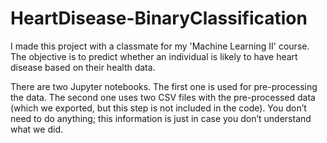 # HeartDisease-BinaryClassification
I made this project with a classmate for my 'Machine Learning II' course. 
The objective is to predict whether an individual is likely to have heart disease based on their health data.

There are two Jupyter notebooks. The first one is used for pre-processing the data. 
The second one uses two CSV files with the pre-processed data (which we exported, but this step is not included in the code). 
You don’t need to do anything; this information is just in case you don’t understand what we did.
